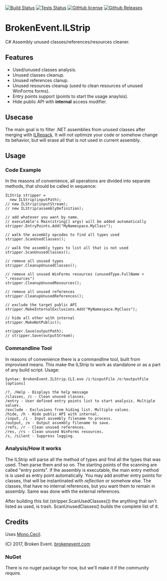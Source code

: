 [![Build Status](https://ci.appveyor.com/api/projects/status/d98tigimdj908ww5?svg=true)](https://ci.appveyor.com/project/BrokenEvent/ilstrip)
[![Tests Status](http://teststatusbadge.azurewebsites.net/api/status/BrokenEvent/ILStrip)](https://ci.appveyor.com/project/BrokenEvent/ilstrip)
[![GitHub license](https://img.shields.io/badge/license-MIT-green.svg)](https://raw.githubusercontent.com/BrokenEvent/ILStrip/master/LICENSE)
[![Github Releases](https://img.shields.io/github/downloads/BrokenEvent/ILStrip/total.svg)](https://github.com/BrokenEvent/ILStrip/releases)

# BrokenEvent.ILStrip

C# Assembly unused classes/references/resources cleaner.

## Features

* Used/unused classes analysis.
* Unused classes cleanup.
* Unused references clanup.
* Unused resources cleanup (used to clean resources of unused WinForms forms).
* Entry points support (points to start the usage anaylsis).
* Hide public API with **internal** access modifier.

## Usecase

The main goal is to filter .NET assemblies from unused classes after merging with [ILRepack](https://github.com/ststeiger/ILRepack). It will not optimize your code or somehow change its behavior, but will erase all that is not used in current assembly.

## Usage

### Code Example

In the reasons of convenience, all operations are divided into separate methods, that should be called in sequence:

    ILStrip stripper =
      new ILStrip(inputPath);
    // new ILStrip(inputStream);
    // new ILStrip(assemblyDefinition);
    
    // add whatever you want by name.
    // executable's Main(string[] args) will be added automatically
    stripper.EntryPoints.Add("MyNamespace.MyClass");
    
    // walk the assembly opcodes to find all types used
    stripper.ScanUsedClasses();

    // walk the assembly types to list all that is not used
    stripper.ScanUnusedClasses();

    // remove all unused types
    stripper.CleanupUnusedClasses();

    // remove all unused WinForms resources (unusedType.FullName + ".resources")
    stripper.CleanupUnusedResources();

    // remove all unused references
    stripper.CleanupUnusedReferences();

    // exclude the target public API
    stripper.MakeInternalExclusions.Add("MyNamespace.MyClass");

    // hide all other with internal
    stripper.MakeNotPublic();

    stripper.Save(outputPath);
    // stripper.Save(outputStream);

### Commandline Tool

In reasons of convenience there is a commandline tool, built from improvised means. This make the ILStrip to work as standalone or as a part of any build script.
Usage:

    Syntax: BrokenEvent.ILStrip.CLI.exe /i:%inputFile /o:%outputFile [options]

    /?, /Help - Displays the help message
    /classes, /c - Clean unused classes.
    /entry - User defined entry points list to start analysis. Multiple values.
    /exclude - Exclusions from hiding list. Multiple values.
    /hide, /h - Hide public API with internal.
    /input, /i - Input assembly filename to process.
    /output, /o - Output assembly filename to save.
    /refs, /r - Clean unused references.
    /res, /rs - Clean unused WinForms resources.
    /s, /silent - Suppress logging.

### Analysis/How it works
The ILStrip will parse all the method of types and find all the types that was used. Then parse them and so on. The starting points of the scanning are called "entry points". If the assembly is executable, the main entry method is is used as entry point automatically. You may add another entry points for classes, that will be instantinated with *reflection* or somehow else. The classes, that have no internal references, but you want them to remain in assembly. Same was done with the external references.

After building this list (stripper.ScanUsedClasses()) the anything that isn't listed as used, is trash. ScanUnusedClasses() builds the complete list of it.

## Credits
Uses [Mono.Cecil](https://github.com/jbevain/cecil).

(C) 2017, Broken Event. [brokenevent.com](http://brokenevent.com)

### NuGet

There is no nuget package for now, but we'll make it if the community require.
